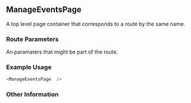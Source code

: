 ## ManageEventsPage
A top level page container that corresponds to a route by the same name.

### Route Parameters
An paramaters that might be part of the route.

### Example Usage

```js
<ManageEventsPage  />
```


### Other Information
